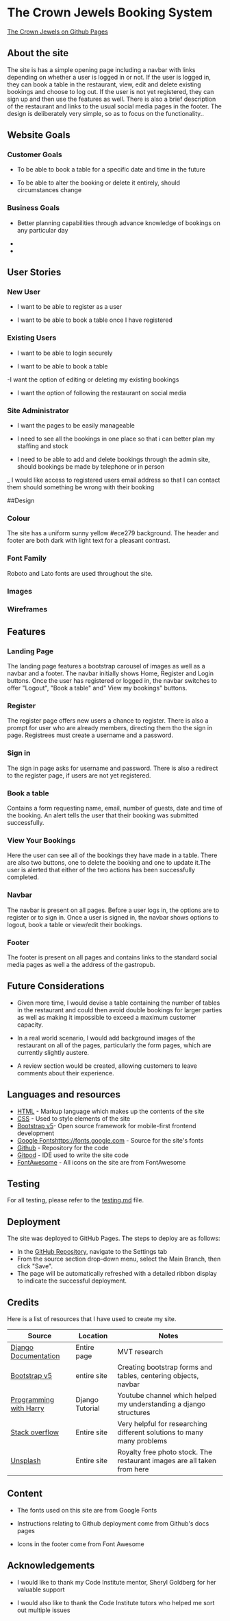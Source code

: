 # The Crown Jewels Booking System

[The Crown Jewels on Github Pages](https://github.com/townsend75/Portfolio-4)


## About the site

The site is has a simple opening page including a navbar with links depending on whether a user is logged in or not. If the user is logged in, they can book a table in the restaurant, view, edit and delete existing bookings and choose to log out. If the user is not yet registered, they can sign up and then use the features as well. There is also a brief description of the restaurant and links to the usual social media pages in the footer. The design is deliberately very simple, so as to focus on the functionality.. 

## Website Goals

### Customer Goals

- To be able to book a table for a specific date and time in the future

- To be able to alter the booking or delete it entirely, should circumstances change


### Business Goals

- Better planning capabilities through advance knowledge of bookings on any particular day

- 

-

## User Stories

### New User

- I want to be able to register as a user

- I want to be able to book a table once I have registered

### Existing Users

- I want to be able to login securely

- I want to be able to book a table

-I want the option of editing or deleting my existing bookings

- I want the option of following the restaurant on social media

### Site Administrator

- I want the pages to be easily manageable

- I need to see all the bookings in one place so that i can better plan my staffing and stock

- I need to be able to add and delete bookings through the admin site, should bookings be made by telephone or in person

_ I would like access to registered users email address so that I can contact them should something be wrong with their booking


##Design

### Colour

The site has a uniform sunny yellow #ece279 background. The header and footer are both dark  with light text for a pleasant contrast.

### Font Family

Roboto and Lato fonts are used throughout the site.


### Images


### Wireframes



## Features

### Landing Page

The landing page features a bootstrap carousel of images as well as a navbar and a footer. The navbar initially shows Home, Register and Login buttons. Once the user has registered or logged in, the navbar switches to offer "Logout", "Book a table" and" View my bookings" buttons. 

### Register
The register page offers new users a chance to register. There is also a prompt for user who are already members, directing them tho the sign in page. Registrees must create a username and a password.

### Sign in
The sign in page asks for username and password. There is also a redirect to the register page, if users are not yet registered.

### Book a table
Contains a form requesting name, email, number of guests, date and time of the booking. An alert tells the user that their booking was submitted successfully.

### View Your Bookings
Here the user can see all of the bookings they have made in a table. There are also two buttons, one to delete the booking and one to update it.The user is alerted that either of the two actions has been successfully completed. 

### Navbar
The navbar is present on all pages. Before a user logs in, the options are to register or to sign in. Once a user is signed in, the navbar shows options to logout, book a table or view/edit their bookings.

### Footer
The footer is present on all pages and contains links to the standard social media pages as well a the address of the gastropub.


## Future Considerations

- Given more time, I would devise a table containing the number of tables in the restaurant and could then avoid double bookings for larger parties as well as making it impossible to exceed a maximum customer capacity.

- In a real world scenario, I would add background images of the restaurant on all of the pages, particularly the form pages, which are currently slightly austere.

- A review section would be created, allowing customers to leave comments about their experience.


## Languages and resources

- [HTML](https://html.spec.whatwg.org/multipage/) - Markup language which makes up the contents of the site
- [CSS](https://www.w3.org/TR/css-2022/) - Used to style elements of the site
- [Bootstrap v5](https://getbootstrap.com)- Open source framework for mobile-first frontend development
- [Google Fontshttps://fonts.google.com]() - Source for the site's fonts
- [Github](https://github.com) - Repository for the code
- [Gitpod](https://www.gitpod.io) - IDE used to write the site code
- [FontAwesome](https://fontawesome.com/icons) - All icons on the site are from FontAwesome


## Testing

For all testing, please refer to the [testing.md](testing.md) file.


## Deployment

The site was deployed to GitHub Pages. The steps to deploy are as follows:

- In the [GitHub Repository](https://github.com/townsend75/Portfolio-4), navigate to the Settings tab
- From the source section drop-down menu, select the Main Branch, then click "Save".
- The page will be automatically refreshed with a detailed ribbon display to indicate the successful deployment.

## Credits

Here is a list of resources that I have used to create my site. 

| Source | Location | Notes |
| ----------- | ----------- | ----------- |
| [Django Documentation](https://docs.djangoproject.com/en/4.2/) | Entire page | MVT research |
| [Bootstrap v5](https://getbootstrap.com) | entire site | Creating bootstrap forms and tables, centering objects, navbar |
| [Programming with Harry ](https://www.youtube.com/c/ProgrammingWithHarry) | Django Tutorial | Youtube channel which helped my understanding a django structures |
| [Stack overflow](https://stackoverflow.com) | Entire site | Very helpful for researching different solutions to many many problems |
| [Unsplash](https://unsplash.com) | Entire site | Royalty free photo stock. The restaurant images are all taken from here |


## Content

- The fonts used on this site are from Google Fonts

- Instructions relating to Github deployment come from Github's docs pages

- Icons in the footer come from Font Awesome


## Acknowledgements

- I would like to thank my Code Institute mentor, Sheryl Goldberg for her valuable support

- I would also like to thank the Code Institute tutors who helped me sort out multiple issues